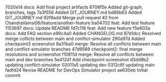 7020e14 docs: Add final project artifacts
6706f5e Added git-graph, branches, tags
7a3f556 Added GIT_JOURNEY.md
bd86b63 Added GIT_JOURNEY.md
92f8add Merge pull request #2 from ChandraVamsi06/feature/another-feature
ba04702 feat: Add test feature
1153697 docs: Update README
fd7c118 feat: Add new feature
f5e603a docs: Add FAQ section
e99c4a0 Added CHANGELOG.md
87d1dcc Resolved merge coflicts between main and conflict-simulator
290a97d Added checkpoint3 screenshot
9a31ba0 merge: Resolve all conflicts between main and conflict-simulator branches
47d9569 checkpoint2: final merge resolutions and screenshot
f10811d merge: Resolve all conflicts between main and dev branches
5e412d1 Add checkpoint screenshot
d3dd9b2 updating conflict-simulator
02011a5 updating dev
0312c6f updating main
fadfd24 Revise README for DevOps Simulator project
ae630eb Initial commit
